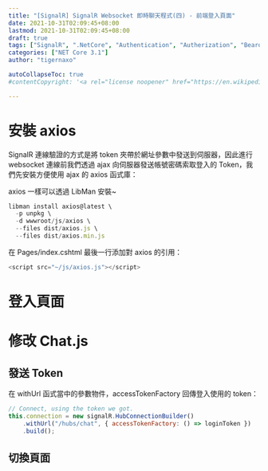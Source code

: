 ```yaml
---
title: "[SignalR] SignalR Websocket 即時聊天程式(四) - 前端登入頁面"
date: 2021-10-31T02:09:45+08:00
lastmod: 2021-10-31T02:09:45+08:00
draft: true
tags: ["SignalR", ".NetCore", "Authentication", "Autherization", "Bearor Token"]
categories: ["NET Core 3.1"]
author: "tigernaxo"

autoCollapseToc: true
#contentCopyright: '<a rel="license noopener" href="https://en.wikipedia.org/wiki/Wikipedia:Text_of_Creative_Commons_Attribution-ShareAlike_3.0_Unported_License" target="_blank">Creative Commons Attribution-ShareAlike License</a>'

---
```


# 安裝 axios
SignalR 連線驗證的方式是將 token 夾帶於網址參數中發送到伺服器，因此進行 websocket 連線前我們透過 ajax 向伺服器發送帳號密碼索取登入的 Token，我們先安裝方便使用 ajax 的 axios 函式庫：

axios 一樣可以透過 LibMan 安裝~
```js
libman install axios@latest \
  -p unpkg \
  -d wwwroot/js/axios \
  --files dist/axios.js \
  --files dist/axios.min.js
```
在 Pages/index.cshtml 最後一行添加對 axios 的引用：
```js
<script src="~/js/axios.js"></script>
```

# 登入頁面

# 修改 Chat.js
## 發送 Token
在 withUrl 函式當中的參數物件，accessTokenFactory 回傳登入使用的 token：
```js
// Connect, using the token we got.
this.connection = new signalR.HubConnectionBuilder()
    .withUrl("/hubs/chat", { accessTokenFactory: () => loginToken })
    .build();
```
## 切換頁面